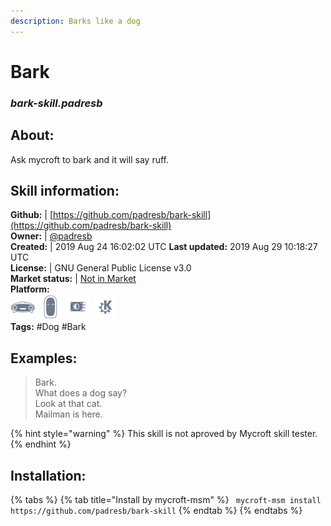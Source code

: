 ```yaml
---  
description: Barks like a dog  
---  
```

# Bark  
### _bark-skill.padresb_  
## About:  
Ask mycroft to bark and it will say ruff.

## Skill information:  
**Github:** | [https://github.com/padresb/bark-skill](https://github.com/padresb/bark-skill)  
**Owner:** | [@padresb](https://github.com/padresb)  
**Created:** | 2019 Aug 24 16:02:02 UTC  **Last updated:** 2019 Aug 29 10:18:27 UTC  
**License:** | GNU General Public License v3.0  
**Market status:** | [Not in Market](https://market.mycroft.ai/skill/)  
**Platform:**  
 ![](../.gitbook/assets/mark-1-icon.png)  ![](../.gitbook/assets/mark-2-icon.png)  ![](../.gitbook/assets/picroft-icon.png)  ![](../.gitbook/assets/kde.png)   
**Tags:** \#Dog \#Bark   
## Examples:  
> Bark.  
> What does a dog say?  
> Look at that cat.  
> Mailman is here.  
  
{% hint style="warning" %}
This skill is not aproved by Mycroft skill tester.
{% endhint %}
    
## Installation:  
{% tabs %}
{% tab title="Install by mycroft-msm" %}
``` mycroft-msm install https://github.com/padresb/bark-skill```
{% endtab %}
  {% endtabs %}
  